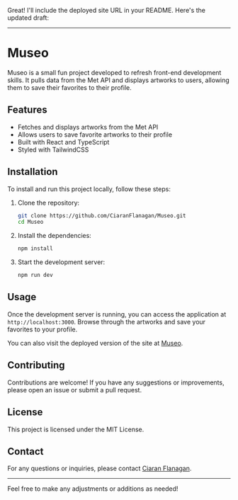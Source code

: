 Great! I'll include the deployed site URL in your README. Here's the updated draft:

---

# Museo

Museo is a small fun project developed to refresh front-end development skills. It pulls data from the Met API and displays artworks to users, allowing them to save their favorites to their profile.

## Features

- Fetches and displays artworks from the Met API
- Allows users to save favorite artworks to their profile
- Built with React and TypeScript
- Styled with TailwindCSS

## Installation

To install and run this project locally, follow these steps:

1. Clone the repository:
   ```sh
   git clone https://github.com/CiaranFlanagan/Museo.git
   cd Museo
   ```

2. Install the dependencies:
   ```sh
   npm install
   ```

3. Start the development server:
   ```sh
   npm run dev
   ```

## Usage

Once the development server is running, you can access the application at `http://localhost:3000`. Browse through the artworks and save your favorites to your profile.

You can also visit the deployed version of the site at [Museo](https://museo-cf.netlify.app/).

## Contributing

Contributions are welcome! If you have any suggestions or improvements, please open an issue or submit a pull request.

## License

This project is licensed under the MIT License.

## Contact

For any questions or inquiries, please contact [Ciaran Flanagan](https://github.com/CiaranFlanagan).

---

Feel free to make any adjustments or additions as needed!
